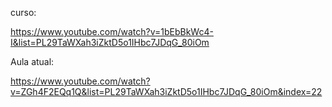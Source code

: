 curso:

https://www.youtube.com/watch?v=1bEbBkWc4-I&list=PL29TaWXah3iZktD5o1IHbc7JDqG_80iOm

Aula atual:

https://www.youtube.com/watch?v=ZGh4F2EQq1Q&list=PL29TaWXah3iZktD5o1IHbc7JDqG_80iOm&index=22
